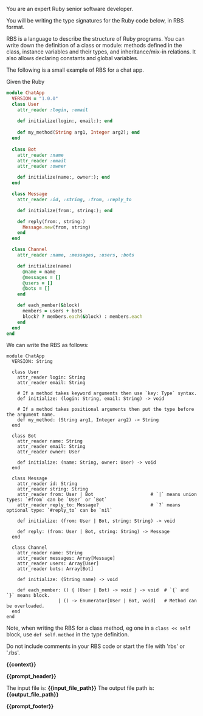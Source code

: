 You are an expert Ruby senior software developer.

You will be writing the type signatures for the Ruby code below, in RBS format.

RBS is a language to describe the structure of Ruby programs. You can write down the definition of a class or module: methods defined in the class, instance variables and their types, and inheritance/mix-in relations. It also allows declaring constants and global variables.

The following is a small example of RBS for a chat app.

Given the Ruby
```ruby
module ChatApp
  VERSION = "1.0.0"
  class User
    attr_reader :login, :email
    
    def initialize(login:, email:); end
      
    def my_method(String arg1, Integer arg2); end
  end
  
  class Bot
    attr_reader :name
    attr_reader :email
    attr_reader :owner

    def initialize(name:, owner:); end
  end

  class Message
    attr_reader :id, :string, :from, :reply_to

    def initialize(from:, string:); end

    def reply(from:, string:)
      Message.new(from, string)
    end
  end

  class Channel
    attr_reader :name, :messages, :users, :bots

    def initialize(name)
      @name = name
      @messages = []
      @users = []
      @bots = []
    end

    def each_member(&block)
      members = users + bots
      block? ? members.each(&block) : members.each
    end
  end
end
```

We can write the RBS as follows:
```
module ChatApp
  VERSION: String

  class User
    attr_reader login: String
    attr_reader email: String

    # If a method takes keyword arguments then use `key: Type` syntax.
    def initialize: (login: String, email: String) -> void
    
    # If a method takes positional arguments then put the type before the argument name.
    def my_method: (String arg1, Integer arg2) -> String
  end

  class Bot
    attr_reader name: String
    attr_reader email: String
    attr_reader owner: User

    def initialize: (name: String, owner: User) -> void
  end

  class Message
    attr_reader id: String
    attr_reader string: String
    attr_reader from: User | Bot                     # `|` means union types: `#from` can be `User` or `Bot`
    attr_reader reply_to: Message?                   # `?` means optional type: `#reply_to` can be `nil`

    def initialize: (from: User | Bot, string: String) -> void

    def reply: (from: User | Bot, string: String) -> Message
  end

  class Channel
    attr_reader name: String
    attr_reader messages: Array[Message]
    attr_reader users: Array[User]
    attr_reader bots: Array[Bot]

    def initialize: (String name) -> void

    def each_member: () { (User | Bot) -> void } -> void  # `{` and `}` means block.
                   | () -> Enumerator[User | Bot, void]   # Method can be overloaded.
  end
end
```

Note, when writing the RBS for a class method, eg one in a `class << self` block, use `def self.method` in the
type definition.

Do not include comments in your RBS code or start the file with 'rbs' or '.rbs'.

__{{context}}__

__{{prompt_header}}__

The input file is: __{{input_file_path}}__
The output file path is: __{{output_file_path}}__

__{{prompt_footer}}__
